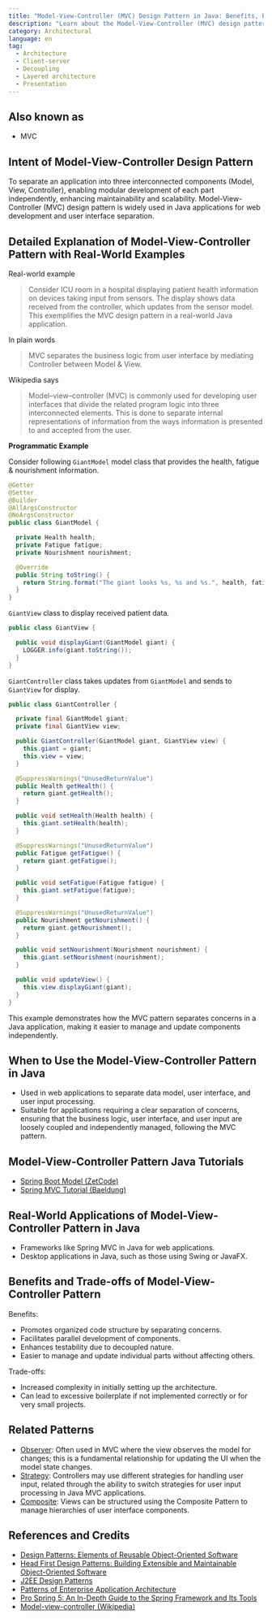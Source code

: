 ```yaml
---
title: "Model-View-Controller (MVC) Design Pattern in Java: Benefits, Examples, and Use Cases"
description: "Learn about the Model-View-Controller (MVC) design pattern in Java, including its benefits, real-world examples, use cases, and how to implement it effectively in your applications."
category: Architectural
language: en
tag:
  - Architecture
  - Client-server
  - Decoupling
  - Layered architecture
  - Presentation
---
```


## Also known as

* MVC

## Intent of Model-View-Controller Design Pattern

To separate an application into three interconnected components (Model, View, Controller), enabling modular development of each part independently, enhancing maintainability and scalability. Model-View-Controller (MVC) design pattern is widely used in Java applications for web development and user interface separation.

## Detailed Explanation of Model-View-Controller Pattern with Real-World Examples

Real-world example

> Consider ICU room in a hospital displaying patient health information on devices taking input from sensors. The display shows data received from the controller, which updates from the sensor model. This exemplifies the MVC design pattern in a real-world Java application.

In plain words

> MVC separates the business logic from user interface by mediating Controller between Model & View.

Wikipedia says

> Model–view–controller (MVC) is commonly used for developing user interfaces that divide the related program logic into three interconnected elements. This is done to separate internal representations of information from the ways information is presented to and accepted from the user.

**Programmatic Example**

Consider following `GiantModel` model class that provides the health, fatigue & nourishment information.

```java
@Getter
@Setter
@Builder
@AllArgsConstructor
@NoArgsConstructor
public class GiantModel {

  private Health health;
  private Fatigue fatigue;
  private Nourishment nourishment;

  @Override
  public String toString() {
    return String.format("The giant looks %s, %s and %s.", health, fatigue, nourishment);
  }
}
```

`GiantView` class to display received patient data.

```java
public class GiantView {

  public void displayGiant(GiantModel giant) {
    LOGGER.info(giant.toString());
  }
}
```

`GiantController` class takes updates from `GiantModel` and sends to `GiantView` for display.

```java
public class GiantController {

  private final GiantModel giant;
  private final GiantView view;

  public GiantController(GiantModel giant, GiantView view) {
    this.giant = giant;
    this.view = view;
  }

  @SuppressWarnings("UnusedReturnValue")
  public Health getHealth() {
    return giant.getHealth();
  }

  public void setHealth(Health health) {
    this.giant.setHealth(health);
  }

  @SuppressWarnings("UnusedReturnValue")
  public Fatigue getFatigue() {
    return giant.getFatigue();
  }

  public void setFatigue(Fatigue fatigue) {
    this.giant.setFatigue(fatigue);
  }

  @SuppressWarnings("UnusedReturnValue")
  public Nourishment getNourishment() {
    return giant.getNourishment();
  }

  public void setNourishment(Nourishment nourishment) {
    this.giant.setNourishment(nourishment);
  }

  public void updateView() {
    this.view.displayGiant(giant);
  }
}
```

This example demonstrates how the MVC pattern separates concerns in a Java application, making it easier to manage and update components independently.

## When to Use the Model-View-Controller Pattern in Java

* Used in web applications to separate data model, user interface, and user input processing.
* Suitable for applications requiring a clear separation of concerns, ensuring that the business logic, user interface, and user input are loosely coupled and independently managed, following the MVC pattern.

## Model-View-Controller Pattern Java Tutorials

* [Spring Boot Model (ZetCode)](https://zetcode.com/springboot/model/)
* [Spring MVC Tutorial (Baeldung)](https://www.baeldung.com/spring-mvc-tutorial)

## Real-World Applications of Model-View-Controller Pattern in Java

* Frameworks like Spring MVC in Java for web applications.
* Desktop applications in Java, such as those using Swing or JavaFX.

## Benefits and Trade-offs of Model-View-Controller Pattern

Benefits:

* Promotes organized code structure by separating concerns.
* Facilitates parallel development of components.
* Enhances testability due to decoupled nature.
* Easier to manage and update individual parts without affecting others.

Trade-offs:

* Increased complexity in initially setting up the architecture.
* Can lead to excessive boilerplate if not implemented correctly or for very small projects.

## Related Patterns

* [Observer](https://java-design-patterns.com/patterns/observer/): Often used in MVC where the view observes the model for changes; this is a fundamental relationship for updating the UI when the model state changes.
* [Strategy](https://java-design-patterns.com/patterns/strategy/): Controllers may use different strategies for handling user input, related through the ability to switch strategies for user input processing in Java MVC applications.
* [Composite](https://java-design-patterns.com/patterns/composite/): Views can be structured using the Composite Pattern to manage hierarchies of user interface components.

## References and Credits

* [Design Patterns: Elements of Reusable Object-Oriented Software](https://amzn.to/3w0pvKI)
* [Head First Design Patterns: Building Extensible and Maintainable Object-Oriented Software](https://amzn.to/49NGldq)
* [J2EE Design Patterns](https://amzn.to/4dpzgmx)
* [Patterns of Enterprise Application Architecture](https://amzn.to/3WfKBPR)
* [Pro Spring 5: An In-Depth Guide to the Spring Framework and Its Tools](https://amzn.to/3y9Rrwp)
* [Model-view-controller (Wikipedia)](http://en.wikipedia.org/wiki/Model%E2%80%93view%E2%80%93controller)
